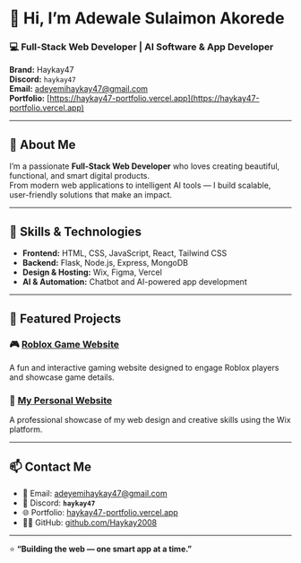 # 👋 Hi, I’m Adewale Sulaimon Akorede

### 💻 Full-Stack Web Developer | AI Software & App Developer  
**Brand:** Haykay47  
**Discord:** `haykay47`  
**Email:** [adeyemihaykay47@gmail.com](mailto:adeyemihaykay47@gmail.com)  
**Portfolio:** [https://haykay47-portfolio.vercel.app](https://haykay47-portfolio.vercel.app)

---

## 🚀 About Me
I’m a passionate **Full-Stack Web Developer** who loves creating beautiful, functional, and smart digital products.  
From modern web applications to intelligent AI tools — I build scalable, user-friendly solutions that make an impact.

---

## 🧠 Skills & Technologies
- **Frontend:** HTML, CSS, JavaScript, React, Tailwind CSS  
- **Backend:** Flask, Node.js, Express, MongoDB  
- **Design & Hosting:** Wix, Figma, Vercel  
- **AI & Automation:** Chatbot and AI-powered app development  

---

## 🌟 Featured Projects
### 🎮 [Roblox Game Website](https://adeyemihaykay47.wixsite.com/roblox-game-1)
A fun and interactive gaming website designed to engage Roblox players and showcase game details.

### 💼 [My Personal Website](https://adeyemihaykay47.wixsite.com/my-site-4)
A professional showcase of my web design and creative skills using the Wix platform.

---

## 📫 Contact Me
- 📧 Email: [adeyemihaykay47@gmail.com](mailto:adeyemihaykay47@gmail.com)  
- 💬 Discord: **`haykay47`**  
- 🌐 Portfolio: [haykay47-portfolio.vercel.app](https://haykay47-portfolio.vercel.app)  
- 🧑‍💻 GitHub: [github.com/Haykay2008](https://github.com/Haykay2008)

---

⭐ **“Building the web — one smart app at a time.”**
